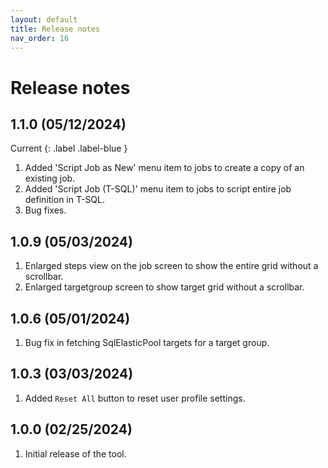 ```yaml
---
layout: default
title: Release notes
nav_order: 16
---
```


# Release notes
## 1.1.0 (05/12/2024)
Current
{: .label .label-blue }
1. Added 'Script Job as New' menu item to jobs to create a copy of an existing job.
2. Added 'Script Job (T-SQL)' menu item to jobs to script entire job definition in T-SQL.
3. Bug fixes.

## 1.0.9 (05/03/2024) 
1. Enlarged steps view on the job screen to show the entire grid without a scrollbar.
2. Enlarged targetgroup screen to show target grid without a scrollbar.
   
## 1.0.6 (05/01/2024) 
1. Bug fix in fetching SqlElasticPool targets for a target group. 

## 1.0.3 (03/03/2024) 
1. Added `Reset All` button to reset user profile settings.

## 1.0.0 (02/25/2024) 
1. Initial release of the tool.
